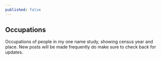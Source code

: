 ```yaml
---
published: false
---
```

## Occupations
Occupations of people in my one name study, showing census year and place.  New posts will be made frequently do make sure to check back for updates.

